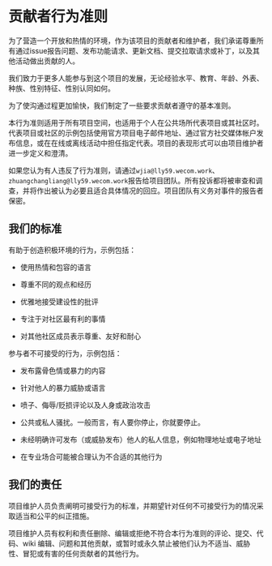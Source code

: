 # 贡献者行为准则

为了营造一个开放和热情的环境，作为该项目的贡献者和维护者，我们承诺尊重所有通过issue报告问题、发布功能请求、更新文档、提交拉取请求或补丁，以及其他活动做出贡献的人。



我们致力于更多人能参与到这个项目的发展，无论经验水平、教育、年龄、外表、种族、性别特征、性别认同如何。



为了使沟通过程更加愉快，我们制定了一些要求贡献者遵守的基本准则。

本行为准则适用于所有项目空间，也适用于个人在公共场所代表项目或其社区时。代表项目或社区的示例包括使用官方项目电子邮件地址、通过官方社交媒体帐户发布信息，或在在线或离线活动中担任指定代表。项目的表现形式可以由项目维护者进一步定义和澄清。



如果您认为有人违反了行为准则，请通过`wjia@lly59.wecom.work`、`zhuangchangliang@lly59.wecom.work`报告给项目团队。所有投诉都将被审查和调查，并将作出被认为必要且适合具体情况的回应。项目团队有义务对事件的报告者保密。



## 我们的标准

有助于创造积极环境的行为，示例包括：

- 使用热情和包容的语言

- 尊重不同的观点和经历

- 优雅地接受建设性的批评

- 专注于对社区最有利的事情

- 对其他社区成员表示尊重、友好和耐心

参与者不可接受的行为，示例包括：

- 发布露骨色情或暴力的内容

- 针对他人的暴力威胁或语言

- 喷子、侮辱/贬损评论以及人身或政治攻击

- 公共或私人骚扰。一般而言，有人要你停止，你就要停止。

- 未经明确许可发布（或威胁发布）他人的私人信息，例如物理地址或电子地址

- 在专业场合可能被合理认为不合适的其他行为

## 我们的责任

项目维护人员负责阐明可接受行为的标准，并期望针对任何不可接受行为的情况采取适当和公平的纠正措施。

项目维护人员有权利和责任删除、编辑或拒绝不符合本行为准则的评论、提交、代码、wiki 编辑、问题和其他贡献，或暂时或永久禁止被他们认为不适当、威胁性、冒犯或有害的任何贡献者的其他行为。